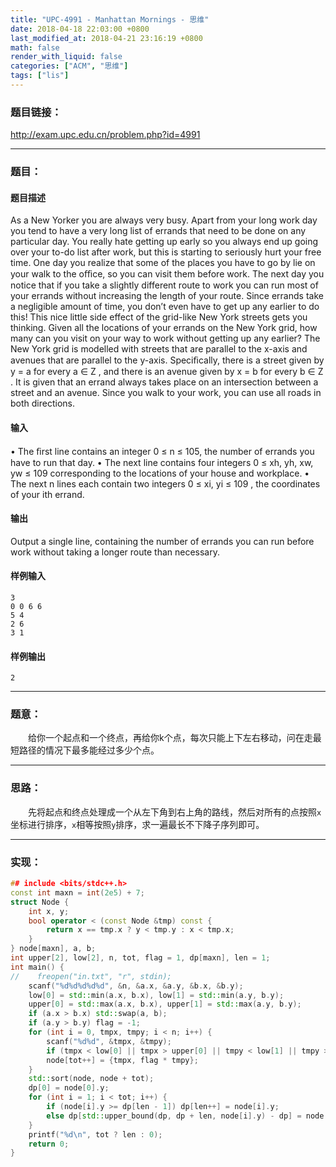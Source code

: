 ```yaml
---
title: "UPC-4991 - Manhattan Mornings - 思维"
date: 2018-04-18 22:03:00 +0800
last_modified_at: 2018-04-21 23:16:19 +0800
math: false
render_with_liquid: false
categories: ["ACM", "思维"]
tags: ["lis"]
---
```


### 题目链接：

http://exam.upc.edu.cn/problem.php?id=4991

---
### 题目：

#### 题目描述
As a New Yorker you are always very busy. Apart from your long work day you tend to have a very long list of
errands that need to be done on any particular day. You really hate getting up early so you always end up going over
your to-do list after work, but this is starting to seriously hurt your free time.
One day you realize that some of the places you have to go by lie on your walk to the oﬃce, so you can visit them before work. The next day you notice that if you take a slightly different route to work you can run most of your errands without increasing the length of your route. 
Since errands take a negligible amount of time, you don’t even have to get up any earlier to do this! This nice little side effect of the grid-like New York streets gets you thinking. Given all the locations of your errands on the New York grid, how many can you visit on your way to work without getting up any earlier?
The New York grid is modelled with streets that are parallel to the x-axis and avenues that are parallel to the y-axis. Speciﬁcally, there is a street given by y = a for every a ∈ Z , and there is an avenue given by x = b for every b ∈ Z . It is given that an errand always takes place on an intersection between a street and an avenue. Since you walk to your work, you can use all roads in both directions.
#### 输入
• The ﬁrst line contains an integer 0 ≤ n ≤ 105, the number of errands you have to run that day.
• The next line contains four integers 0 ≤ xh, yh, xw, yw ≤ 109 corresponding to the locations of your house and workplace.
• The next n lines each contain two integers 0 ≤ xi, yi ≤ 109 , the coordinates of your ith errand.
#### 输出
Output a single line, containing the number of errands you can run before work without taking a longer route than necessary.
#### 样例输入
```
3
0 0 6 6
5 4
2 6
3 1
```
#### 样例输出
```
2
```

---
### 题意：

&emsp;&emsp;给你一个起点和一个终点，再给你k个点，每次只能上下左右移动，问在走最短路径的情况下最多能经过多少个点。

---
### 思路：

&emsp;&emsp;先将起点和终点处理成一个从左下角到右上角的路线，然后对所有的点按照`x`坐标进行排序，`x`相等按照`y`排序，求一遍最长不下降子序列即可。

---
### 实现：

```cpp
## include <bits/stdc++.h>
const int maxn = int(2e5) + 7;
struct Node {
    int x, y;
    bool operator < (const Node &tmp) const {
        return x == tmp.x ? y < tmp.y : x < tmp.x;
    }
} node[maxn], a, b;
int upper[2], low[2], n, tot, flag = 1, dp[maxn], len = 1;
int main() {
//    freopen("in.txt", "r", stdin);
    scanf("%d%d%d%d%d", &n, &a.x, &a.y, &b.x, &b.y);
    low[0] = std::min(a.x, b.x), low[1] = std::min(a.y, b.y);
    upper[0] = std::max(a.x, b.x), upper[1] = std::max(a.y, b.y);
    if (a.x > b.x) std::swap(a, b);
    if (a.y > b.y) flag = -1;
    for (int i = 0, tmpx, tmpy; i < n; i++) {
        scanf("%d%d", &tmpx, &tmpy);
        if (tmpx < low[0] || tmpx > upper[0] || tmpy < low[1] || tmpy > upper[1]) continue;
        node[tot++] = {tmpx, flag * tmpy};
    }
    std::sort(node, node + tot);
    dp[0] = node[0].y;
    for (int i = 1; i < tot; i++) {
        if (node[i].y >= dp[len - 1]) dp[len++] = node[i].y;
        else dp[std::upper_bound(dp, dp + len, node[i].y) - dp] = node[i].y;
    }
    printf("%d\n", tot ? len : 0);
    return 0;
}

```